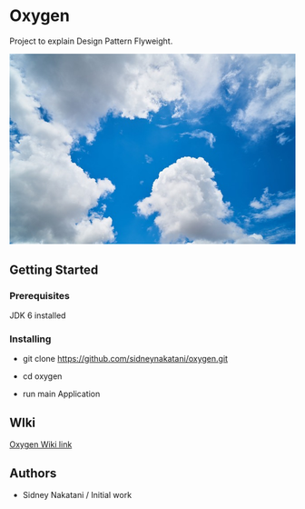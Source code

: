 # Oxygen
Project to explain Design Pattern Flyweight.

![](https://github.com/sidneynakatani/oxygen/blob/master/resource/img/cloud.jpg)

## Getting Started

### Prerequisites

JDK 6 installed

### Installing

* git clone https://github.com/sidneynakatani/oxygen.git

* cd oxygen

* run main Application

## WIki

[Oxygen Wiki link](https://github.com/sidneynakatani/oxygen/wiki)

## Authors

- Sidney Nakatani / Initial work
